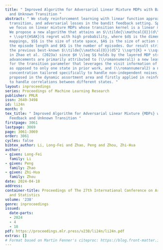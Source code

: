 ```yaml
---
title: " Improved Algorithm for Adversarial Linear Mixture MDPs with Bandit Feedback
  and Unknown Transition "
abstract: " We study reinforcement learning with linear function approximation, unknown
  transition, and adversarial losses in the bandit feedback setting. Specifically,
  we focus on linear mixture MDPs whose transition kernel is a linear mixture model.
  We propose a new algorithm that attains an $\\tilde{\\mathcal{O}}(d\\sqrt{HS^3K}
  + \\sqrt{HSAK})$ regret with high probability, where $d$ is the dimension of feature
  mappings, $S$ is the size of state space, $A$ is the size of action space, $H$ is
  the episode length and $K$ is the number of episodes. Our result strictly improves
  the previous best-known $\\tilde{\\mathcal{O}}(dS^2 \\sqrt{K} + \\sqrt{HSAK})$ result
  in Zhao et al. (2023a) since $H \\leq S$ holds by the layered MDP structure. Our
  advancements are primarily attributed to (\\romannumeral1) a new least square estimator
  for the transition parameter that leverages the visit information of all states,
  as opposed to only one state in prior work, and (\\romannumeral2) a new self-normalized
  concentration tailored specifically to handle non-independent noises, originally
  proposed in the dynamic assortment area and firstly applied in reinforcement learning
  to handle correlations between different states. "
layout: inproceedings
series: Proceedings of Machine Learning Research
publisher: PMLR
issn: 2640-3498
id: li24n
month: 0
tex_title: " Improved Algorithm for Adversarial Linear Mixture {MDPs} with Bandit
  Feedback and Unknown Transition "
firstpage: 3061
lastpage: 3069
page: 3061-3069
order: 3061
cycles: false
bibtex_author: Li, Long-Fei and Zhao, Peng and Zhou, Zhi-Hua
author:
- given: Long-Fei
  family: Li
- given: Peng
  family: Zhao
- given: Zhi-Hua
  family: Zhou
date: 2024-04-18
address:
container-title: Proceedings of The 27th International Conference on Artificial Intelligence
  and Statistics
volume: '238'
genre: inproceedings
issued:
  date-parts:
  - 2024
  - 4
  - 18
pdf: https://proceedings.mlr.press/v238/li24n/li24n.pdf
extras: []
# Format based on Martin Fenner's citeproc: https://blog.front-matter.io/posts/citeproc-yaml-for-bibliographies/
---
```

